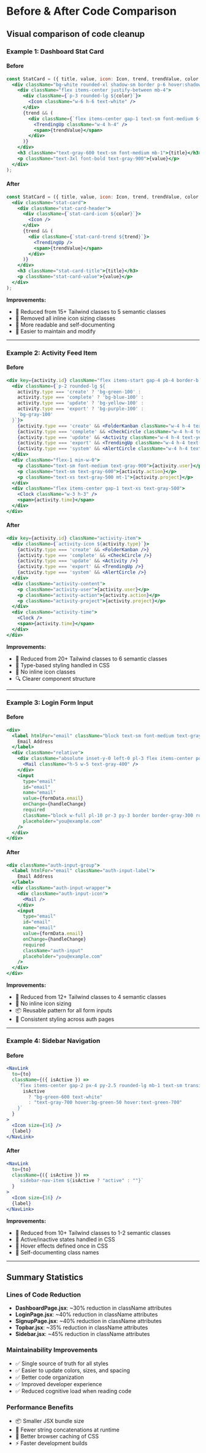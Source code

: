 # Before & After Code Comparison

## Visual comparison of code cleanup

### Example 1: Dashboard Stat Card

#### Before
```jsx
const StatCard = ({ title, value, icon: Icon, trend, trendValue, color }) => (
  <div className="bg-white rounded-xl shadow-sm border p-6 hover:shadow-md transition-shadow">
    <div className="flex items-center justify-between mb-4">
      <div className={`p-3 rounded-lg ${color}`}>
        <Icon className="w-6 h-6 text-white" />
      </div>
      {trend && (
        <div className={`flex items-center gap-1 text-sm font-medium ${trend === 'up' ? 'text-green-600' : 'text-red-600'}`}>
          <TrendingUp className="w-4 h-4" />
          <span>{trendValue}</span>
        </div>
      )}
    </div>
    <h3 className="text-gray-600 text-sm font-medium mb-1">{title}</h3>
    <p className="text-3xl font-bold text-gray-900">{value}</p>
  </div>
);
```

#### After
```jsx
const StatCard = ({ title, value, icon: Icon, trend, trendValue, color }) => (
  <div className="stat-card">
    <div className="stat-card-header">
      <div className={`stat-card-icon ${color}`}>
        <Icon />
      </div>
      {trend && (
        <div className={`stat-card-trend ${trend}`}>
          <TrendingUp />
          <span>{trendValue}</span>
        </div>
      )}
    </div>
    <h3 className="stat-card-title">{title}</h3>
    <p className="stat-card-value">{value}</p>
  </div>
);
```

**Improvements:**
- 🎯 Reduced from 15+ Tailwind classes to 5 semantic classes
- 🧹 Removed all inline icon sizing classes
- 📖 More readable and self-documenting
- 🔧 Easier to maintain and modify

---

### Example 2: Activity Feed Item

#### Before
```jsx
<div key={activity.id} className="flex items-start gap-4 pb-4 border-b last:border-b-0">
  <div className={`p-2 rounded-lg ${
    activity.type === 'create' ? 'bg-green-100' :
    activity.type === 'complete' ? 'bg-blue-100' :
    activity.type === 'update' ? 'bg-yellow-100' :
    activity.type === 'export' ? 'bg-purple-100' :
    'bg-gray-100'
  }`}>
    {activity.type === 'create' && <FolderKanban className="w-4 h-4 text-green-600" />}
    {activity.type === 'complete' && <CheckCircle className="w-4 h-4 text-blue-600" />}
    {activity.type === 'update' && <Activity className="w-4 h-4 text-yellow-600" />}
    {activity.type === 'export' && <TrendingUp className="w-4 h-4 text-purple-600" />}
    {activity.type === 'system' && <AlertCircle className="w-4 h-4 text-gray-600" />}
  </div>
  <div className="flex-1 min-w-0">
    <p className="text-sm font-medium text-gray-900">{activity.user}</p>
    <p className="text-sm text-gray-600">{activity.action}</p>
    <p className="text-xs text-gray-500 mt-1">{activity.project}</p>
  </div>
  <div className="flex items-center gap-1 text-xs text-gray-500">
    <Clock className="w-3 h-3" />
    <span>{activity.time}</span>
  </div>
</div>
```

#### After
```jsx
<div key={activity.id} className="activity-item">
  <div className={`activity-icon ${activity.type}`}>
    {activity.type === 'create' && <FolderKanban />}
    {activity.type === 'complete' && <CheckCircle />}
    {activity.type === 'update' && <Activity />}
    {activity.type === 'export' && <TrendingUp />}
    {activity.type === 'system' && <AlertCircle />}
  </div>
  <div className="activity-content">
    <p className="activity-user">{activity.user}</p>
    <p className="activity-action">{activity.action}</p>
    <p className="activity-project">{activity.project}</p>
  </div>
  <div className="activity-time">
    <Clock />
    <span>{activity.time}</span>
  </div>
</div>
```

**Improvements:**
- 🎯 Reduced from 20+ Tailwind classes to 6 semantic classes
- 🎨 Type-based styling handled in CSS
- 🧹 No inline icon classes
- 🔍 Clearer component structure

---

### Example 3: Login Form Input

#### Before
```jsx
<div>
  <label htmlFor="email" className="block text-sm font-medium text-gray-700 mb-2">
    Email Address
  </label>
  <div className="relative">
    <div className="absolute inset-y-0 left-0 pl-3 flex items-center pointer-events-none">
      <Mail className="h-5 w-5 text-gray-400" />
    </div>
    <input
      type="email"
      id="email"
      name="email"
      value={formData.email}
      onChange={handleChange}
      required
      className="block w-full pl-10 pr-3 py-3 border border-gray-300 rounded-lg focus:ring-2 focus:ring-agrigreen focus:border-transparent transition-all"
      placeholder="you@example.com"
    />
  </div>
</div>
```

#### After
```jsx
<div className="auth-input-group">
  <label htmlFor="email" className="auth-input-label">
    Email Address
  </label>
  <div className="auth-input-wrapper">
    <div className="auth-input-icon">
      <Mail />
    </div>
    <input
      type="email"
      id="email"
      name="email"
      value={formData.email}
      onChange={handleChange}
      required
      className="auth-input"
      placeholder="you@example.com"
    />
  </div>
</div>
```

**Improvements:**
- 🎯 Reduced from 12+ Tailwind classes to 4 semantic classes
- 🧹 No inline icon sizing
- 📦 Reusable pattern for all form inputs
- 🎨 Consistent styling across auth pages

---

### Example 4: Sidebar Navigation

#### Before
```jsx
<NavLink
  to={to}
  className={({ isActive }) =>
    `flex items-center gap-2 px-4 py-2.5 rounded-lg mb-1 text-sm transition-colors ${
      isActive
        ? "bg-green-600 text-white"
        : "text-gray-700 hover:bg-green-50 hover:text-green-700"
    }`
  }
>
  <Icon size={16} />
  {label}
</NavLink>
```

#### After
```jsx
<NavLink
  to={to}
  className={({ isActive }) =>
    `sidebar-nav-item ${isActive ? "active" : ""}`
  }
>
  <Icon size={16} />
  {label}
</NavLink>
```

**Improvements:**
- 🎯 Reduced from 10+ Tailwind classes to 1-2 semantic classes
- 🎨 Active/inactive states handled in CSS
- 🔄 Hover effects defined once in CSS
- 📝 Self-documenting class names

---

## Summary Statistics

### Lines of Code Reduction
- **DashboardPage.jsx**: ~30% reduction in className attributes
- **LoginPage.jsx**: ~40% reduction in className attributes
- **SignupPage.jsx**: ~40% reduction in className attributes
- **Topbar.jsx**: ~35% reduction in className attributes
- **Sidebar.jsx**: ~45% reduction in className attributes

### Maintainability Improvements
- ✅ Single source of truth for all styles
- ✅ Easier to update colors, sizes, and spacing
- ✅ Better code organization
- ✅ Improved developer experience
- ✅ Reduced cognitive load when reading code

### Performance Benefits
- 📦 Smaller JSX bundle size
- 🚀 Fewer string concatenations at runtime
- 💾 Better browser caching of CSS
- ⚡ Faster development builds
